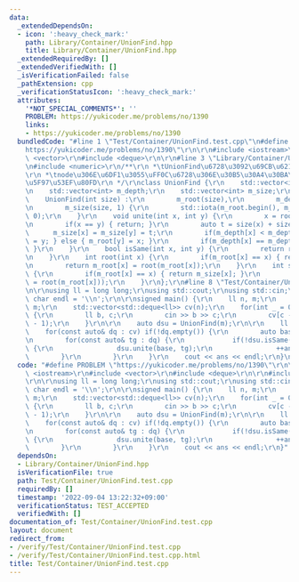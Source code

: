 ```yaml
---
data:
  _extendedDependsOn:
  - icon: ':heavy_check_mark:'
    path: Library/Container/UnionFind.hpp
    title: Library/Container/UnionFind.hpp
  _extendedRequiredBy: []
  _extendedVerifiedWith: []
  _isVerificationFailed: false
  _pathExtension: cpp
  _verificationStatusIcon: ':heavy_check_mark:'
  attributes:
    '*NOT_SPECIAL_COMMENTS*': ''
    PROBLEM: https://yukicoder.me/problems/no/1390
    links:
    - https://yukicoder.me/problems/no/1390
  bundledCode: "#line 1 \"Test/Container/UnionFind.test.cpp\"\n#define PROBLEM \"\
    https://yukicoder.me/problems/no/1390\"\r\n\r\n#include <iostream>\r\n#include\
    \ <vector>\r\n#include <deque>\r\n\r\n#line 3 \"Library/Container/UnionFind.hpp\"\
    \n#include <numeric>\r\n/**\r\n *\tUnionFind\u6728\u3092\u69CB\u6210\u3059\u308B\
    \r\n *\tnode\u306E\u6DF1\u3055\uFF0C\u6728\u306E\u30B5\u30A4\u30BA\u3092\u53D6\
    \u5F97\u53EF\u80FD\r\n */\r\nclass UnionFind {\r\n    std::vector<int> m_root;\r\
    \n    std::vector<int> m_depth;\r\n    std::vector<int> m_size;\r\npublic:\r\n\
    \    UnionFind(int size) :\r\n        m_root(size),\r\n        m_depth(size, 0),\r\
    \n        m_size(size, 1) {\r\n        std::iota(m_root.begin(), m_root.end(),\
    \ 0);\r\n    }\r\n    void unite(int x, int y) {\r\n        x = root(x); y = root(y);\r\
    \n        if(x == y) { return; }\r\n        auto t = size(x) + size(y);\r\n  \
    \      m_size[x] = m_size[y] = t;\r\n        if(m_depth[x] < m_depth[y]) { m_root[x]\
    \ = y; } else { m_root[y] = x; }\r\n        if(m_depth[x] == m_depth[y]) { ++m_depth[x];\
    \ }\r\n    }\r\n    bool isSame(int x, int y) {\r\n        return root(x) == root(y);\r\
    \n    }\r\n    int root(int x) {\r\n        if(m_root[x] == x) { return x; }\r\
    \n        return m_root[x] = root(m_root[x]);\r\n    }\r\n    int size(int x)\
    \ {\r\n        if(m_root[x] == x) { return m_size[x]; }\r\n        return size(m_root[x]\
    \ = root(m_root[x]));\r\n    }\r\n};\r\n#line 8 \"Test/Container/UnionFind.test.cpp\"\
    \n\r\nusing ll = long long;\r\nusing std::cout;\r\nusing std::cin;\r\nconstexpr\
    \ char endl = '\\n';\r\n\r\nsigned main() {\r\n    ll n, m;\r\n    cin >> n >>\
    \ m;\r\n    std::vector<std::deque<ll>> cv(n);\r\n    for(int _ = 0; _ < n; ++_)\
    \ {\r\n        ll b, c;\r\n        cin >> b >> c;\r\n        cv[c - 1].emplace_back(b\
    \ - 1);\r\n    }\r\n\r\n    auto dsu = UnionFind(m);\r\n\r\n    ll ans = 0;\r\n\
    \    for(const auto& dq : cv) if(!dq.empty()) {\r\n        auto base = dq.front();\r\
    \n        for(const auto& tg : dq) {\r\n            if(!dsu.isSame(base, tg))\
    \ {\r\n                dsu.unite(base, tg);\r\n                ++ans;\r\n    \
    \        }\r\n        }\r\n    }\r\n    cout << ans << endl;\r\n}\n"
  code: "#define PROBLEM \"https://yukicoder.me/problems/no/1390\"\r\n\r\n#include\
    \ <iostream>\r\n#include <vector>\r\n#include <deque>\r\n\r\n#include \"./../../Library/Container/UnionFind.hpp\"\
    \r\n\r\nusing ll = long long;\r\nusing std::cout;\r\nusing std::cin;\r\nconstexpr\
    \ char endl = '\\n';\r\n\r\nsigned main() {\r\n    ll n, m;\r\n    cin >> n >>\
    \ m;\r\n    std::vector<std::deque<ll>> cv(n);\r\n    for(int _ = 0; _ < n; ++_)\
    \ {\r\n        ll b, c;\r\n        cin >> b >> c;\r\n        cv[c - 1].emplace_back(b\
    \ - 1);\r\n    }\r\n\r\n    auto dsu = UnionFind(m);\r\n\r\n    ll ans = 0;\r\n\
    \    for(const auto& dq : cv) if(!dq.empty()) {\r\n        auto base = dq.front();\r\
    \n        for(const auto& tg : dq) {\r\n            if(!dsu.isSame(base, tg))\
    \ {\r\n                dsu.unite(base, tg);\r\n                ++ans;\r\n    \
    \        }\r\n        }\r\n    }\r\n    cout << ans << endl;\r\n}"
  dependsOn:
  - Library/Container/UnionFind.hpp
  isVerificationFile: true
  path: Test/Container/UnionFind.test.cpp
  requiredBy: []
  timestamp: '2022-09-04 13:22:32+09:00'
  verificationStatus: TEST_ACCEPTED
  verifiedWith: []
documentation_of: Test/Container/UnionFind.test.cpp
layout: document
redirect_from:
- /verify/Test/Container/UnionFind.test.cpp
- /verify/Test/Container/UnionFind.test.cpp.html
title: Test/Container/UnionFind.test.cpp
---
```

